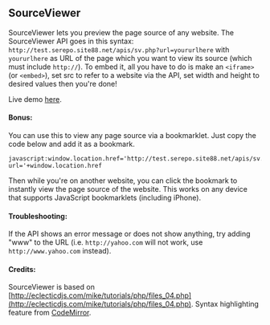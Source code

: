 ## SourceViewer
SourceViewer lets you preview the page source of any website.
The SourceViewer API goes in this syntax: ```http://test.serepo.site88.net/apis/sv.php?url=yoururlhere```
with ```yoururlhere``` as URL of the page which you want to view its source (which must include ```http://```).
To embed it, all you have to do is make an ```<iframe>``` (or ```<embed>```), set src to refer to a website via the API,
set width and height to desired values then you're done!

Live demo [here](http://test.serepo.site88.net/apis/sourceviewerdemo.html).

#### Bonus:
You can use this to view any page source via a bookmarklet.
Just copy the code below and add it as a bookmark.
```
javascript:window.location.href='http://test.serepo.site88.net/apis/sv.php?url='+window.location.href
```
Then while you're on another website, you can click the bookmark to instantly view the page source of the website.
This works on any device that supports JavaScript bookmarklets (including iPhone).

#### Troubleshooting:
If the API shows an error message or does not show anything, try adding "www" to the URL (i.e. ```http://yahoo.com``` will not work, use ```http://www.yahoo.com``` instead).

#### Credits:
SourceViewer is based on [http://eclecticdjs.com/mike/tutorials/php/files_04.php](http://eclecticdjs.com/mike/tutorials/php/files_04.php).
Syntax highlighting feature from [CodeMirror](http://codemirror.net/).